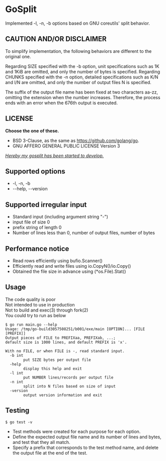 # GoSplit

Implemented -l, -n, -b options based on GNU coreutils' split behavior.


## CAUTION AND/OR DISCLAIMER

To simplify implementation, the following behaviors are different to the original one.

Regarding SIZE specified with the -b option, unit specifications such as 1K and 1KiB are omitted, and only the number of bytes is specified.
Regarding CHUNKS specified with the -n option, detailed specifications such as K/N and l/N are omitted, and only the number of output files N is specified.

The suffix of the output file name has been fixed at two characters aa-zz, omitting the extension when the number increases.
Therefore, the process ends with an error when the 676th output is executed.


## LICENSE

**Choose the one of these.**

* BSD 3-Clause, as the same as https://github.com/golang/go.
* GNU AFFERO GENERAL PUBLIC LICENSE Version 3

<ins>_Hereby my gosplit has been started to develop._</ins>


## Supported options

* -l, -n, -b
* --help, --version


## Supported irregular input

* Standard input (including argument string "-")
* input file of size 0
* prefix string of length 0
* Number of lines less than 0, number of output files, number of bytes


## Performance notice

* Read rows efficiently using bufio.Scanner()
* Efficiently read and write files using io.CopyN()/io.Copy()
* Obtained the file size in advance using (*os.File).Stat()


## Usage

The code quality is poor \
Not intended to use in production \
Not to build and exec(3) through fork(2) \
You could try to run as below

```
$ go run main.go --help
Usage: /tmp/go-build3057508251/b001/exe/main [OPTION]... [FILE [PREFIX]]
Output pieces of FILE to PREFIXaa, PREFIXab, ...;
default size is 1000 lines, and default PREFIX is 'x'.

With no FILE, or when FILE is -, read standard input.
  -b int
    	put SIZE bytes per output file
  -help
    	display this help and exit
  -l int
    	put NUMBER lines/records per output file
  -n int
    	split into N files based on size of input
  -version
    	output version information and exit
```


## Testing

```
$ go test -v
```

* Test methods were created for each purpose for each option.
* Define the expected output file name and its number of lines and bytes, and test that they all match.
* Specify a prefix that corresponds to the test method name, and delete the output file at the end of the test.
